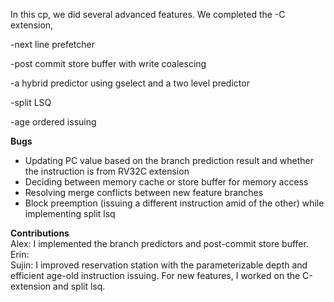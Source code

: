 In this cp, we did several advanced features. We completed the 
-C extension, 

-next line prefetcher

-post commit store buffer with write coalescing 

-a hybrid predictor using gselect and a two level predictor

-split LSQ

-age ordered issuing

**Bugs**
- Updating PC value based on the branch prediction result and whether the instruction is from RV32C extension
- Deciding between memory cache or store buffer for memory access
- Resolving merge conflicts between new feature branches
- Block preemption (issuing a different instruction amid of the other) while implementing split lsq

**Contributions**\
Alex: I implemented the branch predictors and post-commit store buffer. 
Erin: \
Sujin: I improved reservation station with the parameterizable depth and efficient age-old instruction issuing. 
For new features, I worked on the C-extension and split lsq.
